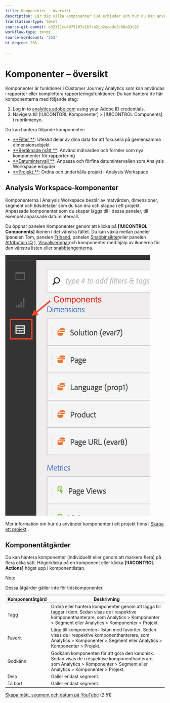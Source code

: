 ```yaml
---
title: Komponenter – översikt
description: Lär dig vilka komponenter CJA erbjuder och hur du kan använda dem vid rapportering.
translation-type: tm+mt
source-git-commit: e32311ce4975107e1b7ca2cb2eaadc2c68a93c92
workflow-type: tm+mt
source-wordcount: '353'
ht-degree: 28%

---
```



# Komponenter – översikt

Komponenter är funktioner i Customer Journey Analytics som kan användas i rapporter eller komplettera rapporteringsfunktioner. Du kan hantera de här komponenterna med följande steg:

1. Log in to [analytics.adobe.com](https://analytics.adobe.com) using your Adobe ID credentials.
2. Navigera till [!UICONTORL Komponenter] > [!UICONTROL Components] i rubrikmenyn.

Du kan hantera följande komponenter:

* [**Filter **](filters/filters-overview.md): Uteslut delar av dina data för att fokusera på gemensamma dimensionsobjekt
* [**Beräknade mått **](calc-metrics/calc-metr-overview.md): Använd mätvärden och formler som nya komponenter för rapportering
* [**Datumintervall **](date-ranges/overview.md): Anpassa och förfina datumintervallen som Analysis Workspace erbjuder
* [**Projekt **](/help/analysis-workspace/home.md): Ordna och underhålla projekt i Analysis Workspace

## Analysis Workspace-komponenter

Komponenterna i Analysis Workspace består av mätvärden, dimensioner, segment och tidsdetaljer som du kan dra och släppa i ett projekt. Anpassade komponenter som du skapar läggs till i dessa paneler, till exempel anpassade datumintervall.

Du öppnar panelen Komponenter genom att klicka på **[!UICONTROL Components]** ikonen i det vänstra fältet. Du kan växla mellan paneler (panelen Tom, panelen [Frihand](/help/analysis-workspace/visualizations/freeform-table.md), panelen [Snabbinsikter](/help/analysis-workspace/c-panels/quickinsight.md)eller panelen [Attribution IQ](/help/analysis-workspace/c-panels/attribution.md) ), [Visualiseringar](/help/analysis-workspace/visualizations/freeform-analysis-visualizations.md)och komponenter med hjälp av ikonerna för den vänstra listen eller [snabbtangenterna](/help/analysis-workspace/build-workspace-project/fa-shortcut-keys.md).

![](assets/components.png)

Mer information om hur du använder komponenter i ett projekt finns i [Skapa ett projekt](/help/analysis-workspace/home.md) .

## Komponentåtgärder

Du kan hantera komponenter (individuellt eller genom att markera flera) på flera olika sätt. Högerklicka på en komponent eller klicka **[!UICONTROL Actions]** högst upp i komponentlistan.

>[!NOTE]
>
>Dessa åtgärder gäller inte för tidskomponenter.

| Komponentåtgärd | Beskrivning |
|--- |--- |
| Tagg | Ordna eller hantera komponenter genom att lägga till taggar i dem. Sedan visas de i respektive komponenthanterare, som Analytics > Komponenter > Segment eller Analytics > Komponenter > Projekt. |
| Favorit | Lägg till komponenten i listan med favoriter. Sedan visas de i respektive komponenthanterare, som Analytics > Komponenter > Segment eller Analytics > Komponenter > Projekt. |
| Godkänn | Godkänn komponenten för att göra den kanonisk. Sedan visas de i respektive komponenthanterare, som Analytics > Komponenter > Segment eller Analytics > Komponenter > Projekt. |
| Dela | Gäller endast segment. |
| Ta bort | Gäller endast segment. |

[Skapa mått, segment och datum på YouTube](https://www.youtube.com/watch?v=XXJuNAte8E8&amp;index=25&amp;list=PL2tCx83mn7GuNnQdYGOtlyCu0V5mEZ8sS) (2:51)

